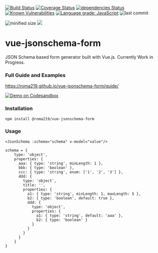 [![Build Status](https://travis-ci.com/roma219/vue-jsonschema-form.svg?branch=master)](https://travis-ci.com/roma219/vue-jsonschema-form) [![Coverage Status](https://coveralls.io/repos/github/roma219/vue-jsonschema-form/badge.svg?branch=master&service=github&kill_cache=1)](https://coveralls.io/github/roma219/vue-jsonschema-form?branch=master&service=github&kill_cache=1) [![dependencies Status](https://david-dm.org/roma219/vue-jsonschema-form/status.svg)](https://david-dm.org/roma219/vue-jsonschema-form) [![Known Vulnerabilities](https://snyk.io/test/github/roma219/vue-jsonschema-form/badge.svg)](https://snyk.io/test/github/roma219/vue-jsonschema-form) [![Language grade: JavaScript](https://img.shields.io/lgtm/grade/javascript/g/roma219/vue-jsonschema-form.svg?logo=lgtm&logoWidth=18)](https://lgtm.com/projects/g/roma219/vue-jsonschema-form/context:javascript) ![last commit](https://badgen.net/github/last-commit/roma219/vue-jsonschema-form)
&nbsp;

![minified size](https://badgen.net/bundlephobia/min/@roma219/vue-jsonschema-form)
![](https://badgen.net/bundlephobia/minzip/@roma219/vue-jsonschema-form)

# vue-jsonschema-form
JSON Schema based form generator built with Vue.js. Currently Work in Progress.

### Full Guide and Examples
https://roma219.github.io/vue-jsonschema-form/guide/

[![Demo on Codesandbox](https://codesandbox.io/static/img/play-codesandbox.svg)](https://codesandbox.io/s/vue-jsonschema-form-basic-example-ulwwy?fontsize=14&hidenavigation=1&module=%2Fsrc%2FApp.vue&theme=dark)

### Installation
```
npm install @roma219/vue-jsonschema-form
```

### Usage
```
<JsonSchema :schema="schema" v-model="value"/>

schema = {
    type: 'object',
    properties: {
      aaa: { type: 'string', minLength: 1 },
      bbb: { type: 'boolean' },
      ccc: { type: 'string', enum: ['1', '2', '3'] },
      ddd: {
        type: 'object',
        title: '',
        properties: {
          a1: { type: 'string', minLength: 1, maxLength: 5 },
          b2: { type: 'boolean', default: true },
          ddd: {
            type: 'object',
            properties: {
              a1: { type: 'string', default: 'aaa' },
              b2: { type: 'boolean' }
            }
          }
        }
      }
    }
}
```


